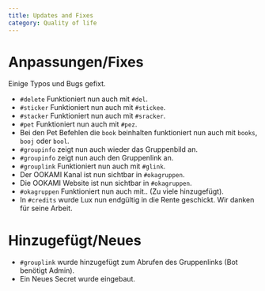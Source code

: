 ```yaml
---
title: Updates and Fixes
category: Quality of life
---
```


# Anpassungen/Fixes

Einige Typos und Bugs gefixt.
- `#delete` Funktioniert nun auch mit `#del`.
- `#sticker` Funktioniert nun auch mit `#stickee`.
- `#stacker` Funktioniert nun auch mit `#sracker`.
- `#pet` Funktioniert nun auch mit `#pez`.
- Bei den Pet Befehlen die `book` beinhalten funktioniert nun auch mit `books`, `booj` oder `bool`.
- `#groupinfo` zeigt nun auch wieder das Gruppenbild an.
- `#groupinfo` zeigt nun auch den Gruppenlink an.
- `#grouplink` Funktioniert nun auch mit `#glink`.
- Der OOKAMI Kanal ist nun sichtbar in `#okagruppen`.
- Die OOKAMI Website ist nun sichtbar in `#okagruppen`.
- `#okagruppen` Funktioniert nun auch mit.. (Zu viele hinzugefügt).
- In `#credits` wurde Lux nun endgültig in die Rente geschickt. Wir danken für seine Arbeit.

# Hinzugefügt/Neues

- `#grouplink` wurde hinzugefügt zum Abrufen des Gruppenlinks (Bot benötigt Admin).
- Ein Neues Secret wurde eingebaut.
